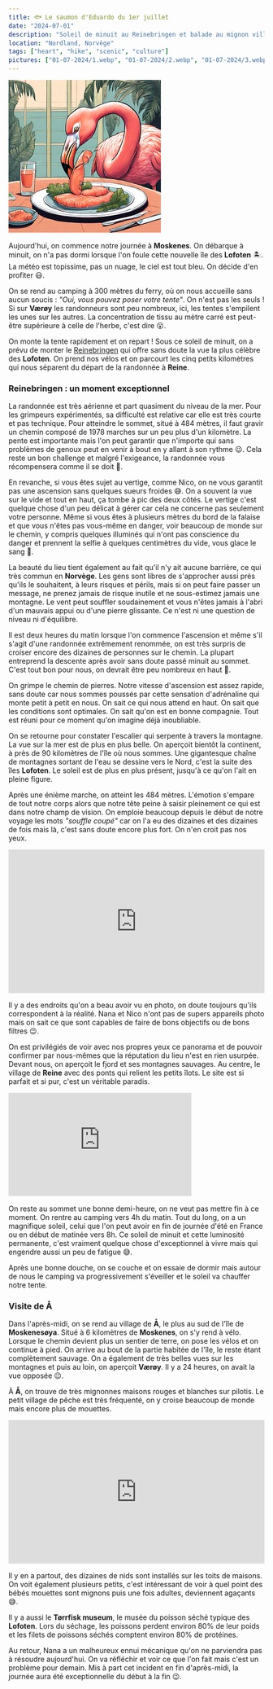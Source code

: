 ```yaml
---
title: 🐟 Le saumon d'Eduardo du 1er juillet
date: "2024-07-01"
description: "Soleil de minuit au Reinebringen et balade au mignon village de Å !"
location: "Nordland, Norvège"
tags: ["heart", "hike", "scenic", "culture"]
pictures: ["01-07-2024/1.webp", "01-07-2024/2.webp", "01-07-2024/3.webp", "01-07-2024/4.webp", "01-07-2024/5.webp", "01-07-2024/6.webp", "01-07-2024/7.webp", "01-07-2024/8.webp", "01-07-2024/9.webp", "01-07-2024/10.webp", "01-07-2024/11.webp", "01-07-2024/12.webp", "01-07-2024/13.webp", "01-07-2024/14.webp"]
---
```


![Saumon d'Eduardo](../saumon_eduardo.png)

Aujourd'hui, on commence notre journée à **Moskenes**. On débarque à minuit, on n'a pas dormi lorsque l'on foule cette nouvelle île des **Lofoten** 🏝️. La météo est topissime, pas un nuage, le ciel est tout bleu. On décide d'en profiter 😃. 

On se rend au camping à 300 mètres du ferry, où on nous accueille sans aucun soucis : *"Oui, vous pouvez poser votre tente"*. On n'est pas les seuls ! Si sur **Værøy** les randonneurs sont peu nombreux, ici, les tentes s'empilent les unes sur les autres. La concentration de tissu au mètre carré est peut-être supérieure à celle de l'herbe, c'est dire 😮.

On monte la tente rapidement et on repart ! Sous ce soleil de minuit, on a prévu de monter le [Reinebringen](https://www.visitnorway.com/listings/hike-to-reinebringen-(484-m-o-s-)/225283/) qui offre sans doute la vue la plus célèbre des **Lofoten**. On prend nos vélos et on parcourt les cinq petits kilomètres qui nous séparent du départ de la randonnée à **Reine**.

### Reinebringen : un moment exceptionnel 

La randonnée est très aérienne et part quasiment du niveau de la mer. Pour les grimpeurs expérimentés, sa difficulté est relative car elle est très courte et pas technique. Pour atteindre le sommet, situé à 484 mètres, il faut gravir un chemin composé de 1978 marches sur un peu plus d'un kilomètre. La pente est importante mais l'on peut garantir que n'importe qui sans problèmes de genoux peut en venir à bout en y allant à son rythme 😉. Cela reste un bon challenge et malgré l'exigeance, la randonnée vous récompensera comme il se doit 🤩.

En revanche, si vous êtes sujet au vertige, comme Nico, on ne vous garantit pas une ascension sans quelques sueurs froides 😅. On a souvent la vue sur le vide et tout en haut, ça tombe à pic des deux côtés. Le vertige c'est quelque chose d'un peu délicat à gérer car cela ne concerne pas seulement votre personne. Même si vous êtes à plusieurs mètres du bord de la falaise et que vous n'êtes pas vous-même en danger, voir beaucoup de monde sur le chemin, y compris quelques illuminés qui n'ont pas conscience du danger et prennent la selfie à quelques centimètres du vide, vous glace le sang 🧊.

La beauté du lieu tient également au fait qu'il n'y ait aucune barrière, ce qui très commun en **Norvège**. Les gens sont libres de s'approcher aussi près qu'ils le souhaitent, à leurs risques et périls, mais si on peut faire passer un message, ne prenez jamais de risque inutile et ne sous-estimez jamais une montagne. Le vent peut souffler soudainement et vous n'êtes jamais à l'abri d'un mauvais appui ou d'une pierre glissante. Ce n'est ni une question de niveau ni d'équilibre.
 
Il est deux heures du matin lorsque l'on commence l'ascension et même s'il s'agit d'une randonnée extrêmement renommée, on est très surpris de croiser encore des dizaines de personnes sur le chemin. La plupart entreprend la descente après avoir sans doute passé minuit au sommet. C'est tout bon pour nous, on devrait être peu nombreux en haut 🥰.

On grimpe le chemin de pierres. Notre vitesse d'ascension est assez rapide, sans doute car nous sommes poussés par cette sensation d'adrénaline qui monte petit à petit en nous. On sait ce qui nous attend en haut. On sait que les conditions sont optimales. On sait qu'on est en bonne compagnie. Tout est réuni pour ce moment qu'on imagine déjà inoubliable.

On se retourne pour constater l'escalier qui serpente à travers la montagne. La vue sur la mer est de plus en plus belle. On aperçoit bientôt la continent, à près de 90 kilomètres de l'île où nous sommes. Une gigantesque chaîne de montagnes sortant de l'eau se dessine vers le Nord, c'est la suite des îles **Lofoten**. Le soleil est de plus en plus présent, jusqu'à ce qu'on l'ait en pleine figure.

Après une énième marche, on atteint les 484 mètres. L'émotion s'empare de tout notre corps alors que notre tête peine à saisir pleinement ce qui est dans notre champ de vision. On emploie beaucoup depuis le début de notre voyage les mots *"souffle coupé"* car on l'a eu des dizaines et des dizaines de fois mais là, c'est sans doute encore plus fort. On n'en croit pas nos yeux.

<div style="width: 100%; height: 0; position: relative; padding-bottom: 56%;"><iframe src="https://giphy.com/embed/AVBo5eqFXd3SU" style="top: 0; left: 0; width: 100%; height: 100%; position: absolute; border: 0;" allowfullscreen scrolling="no" allow="encrypted-media;" class="giphy-embed"></iframe></div> 

Il y a des endroits qu'on a beau avoir vu en photo, on doute toujours qu'ils correspondent à la réalité. Nana et Nico n'ont pas de supers appareils photo mais on sait ce que sont capables de faire de bons objectifs ou de bons filtres 😉.

On est privilégiés de voir avec nos propres yeux ce panorama et de pouvoir confirmer par nous-mêmes que la réputation du lieu n'est en rien usurpée. Devant nous, on aperçoit le fjord et ses montagnes sauvages. Au centre, le village de **Reine** avec des ponts qui relient les petits îlots. Le site est si parfait et si pur, c'est un véritable paradis.

<iframe width="360" height="202.5" src="https://www.youtube-nocookie.com/embed/QKcxhQZxvdw?si=Magx1QG0AqiijxMp" title="YouTube video player" frameborder="0" allow="accelerometer; autoplay; clipboard-write; encrypted-media; gyroscope; picture-in-picture; web-share"></iframe>

On reste au sommet une bonne demi-heure, on ne veut pas mettre fin à ce moment. On rentre au camping vers 4h du matin. Tout du long, on a un magnifique soleil, celui que l'on peut avoir en fin de journée d'été en France ou en début de matinée vers 8h. Ce soleil de minuit et cette luminosité permanente, c'est vraiment quelque chose d'exceptionnel à vivre mais qui engendre aussi un peu de fatigue 😅.

Après une bonne douche, on se couche et on essaie de dormir mais autour de nous le camping va progressivement s'éveiller et le soleil va chauffer notre tente.

### Visite de Å

Dans l'après-midi, on se rend au village de **Å**, le plus au sud de l'île de **Moskenesøya**. Situé à 6 kilomètres de **Moskenes**, on s'y rend à vélo. Lorsque le chemin devient plus un sentier de terre, on pose les vélos et on continue à pied. On arrive au bout de la partie habitée de l'île, le reste étant complètement sauvage. On a également de très belles vues sur les montagnes et puis au loin, on aperçoit **Værøy**. Il y a 24 heures, on avait la vue opposée 😉.

À **Å**, on trouve de très mignonnes maisons rouges et blanches sur pilotis. Le petit village de pêche est très fréquenté, on y croise beaucoup de monde mais encore plus de mouettes. 

<div style="width: 100%; height: 0; position: relative; padding-bottom: 56%;"><iframe src="https://giphy.com/embed/Mykt45IfyC6qc" style="top: 0; left: 0; width: 100%; height: 100%; position: absolute; border: 0;" allowfullscreen scrolling="no" allow="encrypted-media;" class="giphy-embed"></iframe></div> 

Il y en a partout, des dizaines de nids sont installés sur les toits de maisons. On voit également plusieurs petits, c'est intéressant de voir à quel point des bébés mouettes sont mignons puis une fois adultes, deviennent agaçants 😅.

Il y a aussi le **Tørrfisk museum**, le musée du poisson séché typique des **Lofoten**. Lors du séchage, les poissons perdent environ 80% de leur poids et les filets de poissons séchés comptent environ 80% de protéines.

Au retour, Nana a un malheureux ennui mécanique qu'on ne parviendra pas à résoudre aujourd'hui. On va réfléchir et voir ce que l'on fait mais c'est un problème pour demain. Mis à part cet incident en fin d'après-midi, la journée aura été exceptionnelle du début à la fin 😉.